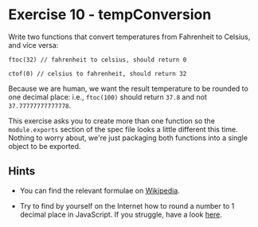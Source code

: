 # Exercise 10 - tempConversion

Write two functions that convert temperatures from Fahrenheit to Celsius, and vice versa:
```
ftoc(32) // fahrenheit to celsius, should return 0

ctof(0) // celsius to fahrenheit, should return 32
```

Because we are human, we want the result temperature to be rounded to one decimal place: i.e., `ftoc(100)` should return `37.8` and not `37.77777777777778`.

This exercise asks you to create more than one function so the `module.exports` section of the spec file looks a little different this time.  Nothing to worry about, we're just packaging both functions into a single object to be exported.

## Hints
- You can find the relevant formulae on [Wikipedia](https://en.wikipedia.org/wiki/Conversion_of_units_of_temperature).

- Try to find by yourself on the Internet how to round a number to 1 decimal place in JavaScript. If you struggle, have a look [here](https://stackoverflow.com/q/7342957/5433628).
